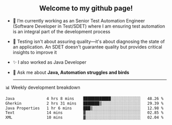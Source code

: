 <h2 align="center">Welcome to my github page!</h2>

- 🔭 I’m currently working as an Senior Test Automation Engineer (Software Developer in Test/SDET) where I am ensuring test automation is an integral part of the development process
- 🎩 Testing isn't about assuring quality—it's about diagnosing the state of an application. An SDET doesn't guarantee quality but provides critical insights to improve it
- ✨ I also worked as Java Developer
- 💬 Ask me about **Java, Automation struggles and birds**
  
  -------
  
📊 Weekly development breakdown

<!--START_SECTION:waka-->

```txt
Java              4 hrs 8 mins    ████████████░░░░░░░░░░░░░   48.26 %
Gherkin           2 hrs 31 mins   ███████▒░░░░░░░░░░░░░░░░░   29.39 %
Java Properties   1 hr 6 mins     ███▒░░░░░░░░░░░░░░░░░░░░░   12.98 %
Text              14 mins         ▓░░░░░░░░░░░░░░░░░░░░░░░░   02.85 %
XML               10 mins         ▓░░░░░░░░░░░░░░░░░░░░░░░░   02.04 %
```

<!--END_SECTION:waka-->
